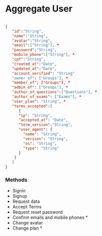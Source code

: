 # Aggregate User

```json

{
   "id":"String",
   "name":"String",
   "avatar":"String",
   "email":["String"], *
   "password":"String",
   "mobile_phone":["String"], *
   "cpf":"String",
   "created_at":"Date",
   "updated_at":"Date",
   "account_verified": "String"
   "owner_of": ["Groups"], *
   "member_of"; ["Groups"], *
   "admin_of": ["Groups"], *
   "author_of_questions":["Questions"], *
   "author_of_exams": ["Exams"], *
   "user_plan": "String", *
   "terms_accepted":[
      {
      "ip": "String",
      "accepted_at": "Date",
      "term_version":"String",
      "user_agent": {
        "name": "String",
        "version": "String",
        "os": "String",
        "type": "String"
      }
    }
   ]
}

```


### Methods 

- Signin 
- Signup
- Request data 
- Accept Terms
- Request reset password 
- Confirm emails and mobile phones * 
- Change avatar
- Change plan *
